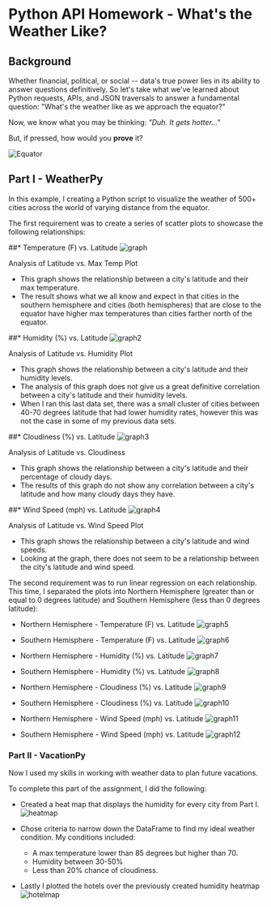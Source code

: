 # Python API Homework - What's the Weather Like?

## Background

Whether financial, political, or social -- data's true power lies in its ability to answer questions definitively. So let's take what we've learned about Python requests, APIs, and JSON traversals to answer a fundamental question: "What's the weather like as we approach the equator?"

Now, we know what you may be thinking: _"Duh. It gets hotter..."_

But, if pressed, how would you **prove** it?

![Equator](Images/equatorsign.png)


## Part I - WeatherPy

In this example, I creating a Python script to visualize the weather of 500+ cities across the world of varying distance from the equator.

The first requirement was to create a series of scatter plots to showcase the following relationships:

##* Temperature (F) vs. Latitude
![graph](output_data/Fig1.png)

Analysis of Latitude vs. Max Temp Plot
- This graph shows the relationship between a city's latitude and their max temperature.
- The result shows what we all know and expect in that cities in the southern hemisphere and cities (both hemispheres) that are close to the equator have higher max temperatures than cities farther north of the equator.


##* Humidity (%) vs. Latitude
![graph2](output_data/Fig2.png)

Analysis of Latitude vs. Humidity Plot
- This graph shows the relationship between a city's latitude and their humidity levels.
- The analysis of this graph does not give us a great definitive correlation between a city's latitude and their humidity levels.
- When I ran this last data set, there was a small cluster of cities between 40-70 degrees latitude that had lower humidity rates, however this was not the case in some of my previous data sets.


##* Cloudiness (%) vs. Latitude
![graph3](output_data/Fig3.png)

Analysis of Latitude vs. Cloudiness
- This graph shows the relationship between a city's latitude and their percentage of cloudy days.
- The results of this graph do not show any correlation between a city's latitude and how many cloudy days they have.


##* Wind Speed (mph) vs. Latitude
![graph4](output_data/Fig4.png)

Analysis of Latitude vs. Wind Speed Plot
- This graph shows the relationship between a city's latitude and wind speeds.
- Looking at the graph, there does not seem to be a relationship between the city's latitude and wind speed.



The second requirement was to run linear regression on each relationship. This time, I separated the plots into Northern Hemisphere (greater than or equal to 0 degrees latitude) and Southern Hemisphere (less than 0 degrees latitude):

* Northern Hemisphere - Temperature (F) vs. Latitude
![graph5](output_data/LinRegress1.png)

* Southern Hemisphere - Temperature (F) vs. Latitude
![graph6](output_data/LinRegress2.png)

* Northern Hemisphere - Humidity (%) vs. Latitude
![graph7](output_data/LinRegress3.png)

* Southern Hemisphere - Humidity (%) vs. Latitude
![graph8](output_data/LinRegress4.png)

* Northern Hemisphere - Cloudiness (%) vs. Latitude
![graph9](output_data/LinRegress5.png)

* Southern Hemisphere - Cloudiness (%) vs. Latitude
![graph10](output_data/LinRegress6.png)

* Northern Hemisphere - Wind Speed (mph) vs. Latitude
![graph11](output_data/LinRegress7.png)

* Southern Hemisphere - Wind Speed (mph) vs. Latitude
![graph12](output_data/LinRegress8.png)



### Part II - VacationPy

Now I used my skills in working with weather data to plan future vacations.

To complete this part of the assignment, I did the following:

* Created a heat map that displays the humidity for every city from Part I.
![heatmap](Images/heatmap.png)

* Chose criteria to narrow down the DataFrame to find my ideal weather condition. My conditions included:

  * A max temperature lower than 85 degrees but higher than 70.
  * Humidity between 30-50%
  * Less than 20% chance of cloudiness.
  
 * Lastly I plotted the hotels over the previously created humidity heatmap
 ![hotelmap](Images/hotel_map.png)

